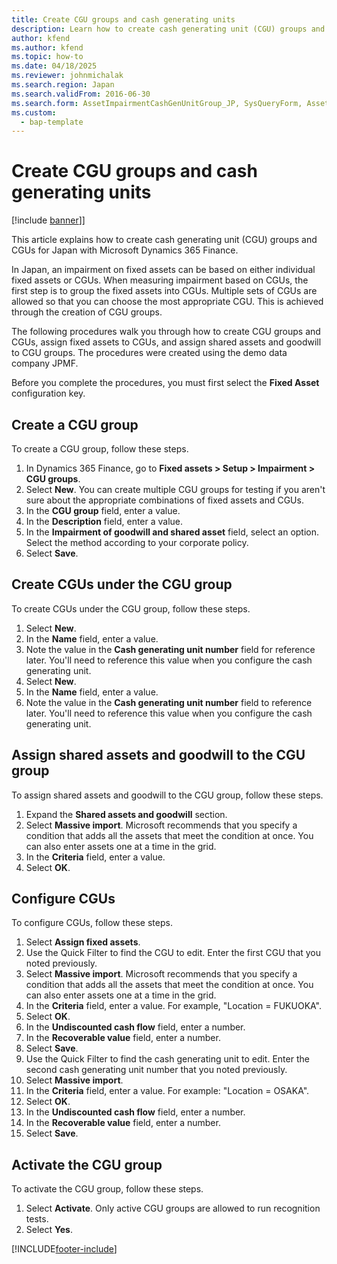 ```yaml
---
title: Create CGU groups and cash generating units
description: Learn how to create cash generating unit (CGU) groups and CGUs for Japan with Microsoft Dynamics 365 Finance.
author: kfend
ms.author: kfend
ms.topic: how-to
ms.date: 04/18/2025
ms.reviewer: johnmichalak
ms.search.region: Japan
ms.search.validFrom: 2016-06-30
ms.search.form: AssetImpairmentCashGenUnitGroup_JP, SysQueryForm, AssetImpairmentCashGenUnit_JP
ms.custom: 
  - bap-template
---
```


# Create CGU groups and cash generating units

[!include [banner](../../includes/banner.md)]]

This article explains how to create cash generating unit (CGU) groups and CGUs for Japan with Microsoft Dynamics 365 Finance.

In Japan, an impairment on fixed assets can be based on either individual fixed assets or CGUs. When measuring impairment based on CGUs, the first step is to group the fixed assets into CGUs. Multiple sets of CGUs are allowed so that you can choose the most appropriate CGU. This is achieved through the creation of CGU groups. 

The following procedures walk you through how to create CGU groups and CGUs, assign fixed assets to CGUs, and assign shared assets and goodwill to CGU groups. The procedures were created using the demo data company JPMF.

Before you complete the procedures, you must first select the **Fixed Asset** configuration key.

## Create a CGU group

To create a CGU group, follow these steps.

1. In Dynamics 365 Finance, go to **Fixed assets \> Setup \> Impairment \> CGU groups**.
1. Select **New**. You can create multiple CGU groups for testing if you aren't sure about the appropriate combinations of fixed assets and CGUs.  
1. In the **CGU group** field, enter a value.
1. In the **Description** field, enter a value.
1. In the **Impairment of goodwill and shared asset** field, select an option. Select the method according to your corporate policy.  
1. Select **Save**.

## Create CGUs under the CGU group

To create CGUs under the CGU group, follow these steps.

1. Select **New**.
1. In the **Name** field, enter a value.
1. Note the value in the **Cash generating unit number** field for reference later. You'll need to reference this value when you configure the cash generating unit.  
1. Select **New**.
1. In the **Name** field, enter a value.
1. Note the value in the **Cash generating unit number** field to reference later. You'll need to reference this value when you configure the cash generating unit.  

## Assign shared assets and goodwill to the CGU group

To assign shared assets and goodwill to the CGU group, follow these steps.

1. Expand the **Shared assets and goodwill** section.
1. Select **Massive import**. Microsoft recommends that you specify a condition that adds all the assets that meet the condition at once. You can also enter assets one at a time in the grid.  
1. In the **Criteria** field, enter a value.
1. Select **OK**.

## Configure CGUs

To configure CGUs, follow these steps.

1. Select **Assign fixed assets**.
1. Use the Quick Filter to find the CGU to edit. Enter the first CGU that you noted previously.  
1. Select **Massive import**. Microsoft recommends that you specify a condition that adds all the assets that meet the condition at once. You can also enter assets one at a time in the grid.
1. In the **Criteria** field, enter a value. For example, "Location = FUKUOKA".  
1. Select **OK**.
1. In the **Undiscounted cash flow** field, enter a number.
1. In the **Recoverable value** field, enter a number.
1. Select **Save**.
1. Use the Quick Filter to find the cash generating unit to edit. Enter the second cash generating unit number that you noted previously.  
1. Select **Massive import**.
1. In the **Criteria** field, enter a value. For example: "Location = OSAKA".  
1. Select **OK**.
1. In the **Undiscounted cash flow** field, enter a number.
1. In the **Recoverable value** field, enter a number.
1. Select **Save**.

## Activate the CGU group

To activate the CGU group, follow these steps.

1. Select **Activate**. Only active CGU groups are allowed to run recognition tests.  
1. Select **Yes**.



[!INCLUDE[footer-include](../../../includes/footer-banner.md)]
